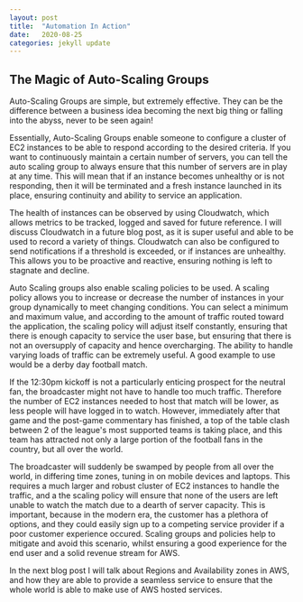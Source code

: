 ```yaml
---
layout: post
title:  "Automation In Action"
date:   2020-08-25
categories: jekyll update
---
```


## The Magic of Auto-Scaling Groups

Auto-Scaling Groups are simple, but extremely effective. They can be the difference between a business idea becoming the next big thing or falling into the abyss, never to be seen again!

Essentially, Auto-Scaling Groups enable someone to configure a cluster of EC2 instances to be able to respond according to the desired criteria. If you want to continuously maintain a certain number of servers, you can tell the auto scaling group to always ensure that this number of servers are in play at any time. This will mean that if an instance becomes unhealthy or is not responding, then it will be terminated and a fresh instance launched in its place, ensuring continuity and ability to service an application. 

The health of instances can be observed by using Cloudwatch, which allows metrics to be tracked, logged and saved for future reference. I will discuss Cloudwatch in a future blog post, as it is super useful and able to be used to record a variety of things. Cloudwatch can also be configured to send notifications if a threshold is exceeded, or if instances are unhealthy. This allows you to be proactive and reactive, ensuring nothing is left to stagnate and decline. 

Auto Scaling groups also enable scaling policies to be used. A scaling policy allows you to increase or decrease the number of instances in your group dynamically to meet changing conditions. You can select a minimum and maximum value, and according to the amount of traffic routed toward the application, the scaling policy will adjust itself constantly, ensuring that there is enough capacity to service the user base, but ensuring that there is not an oversupply of capacity and hence overcharging. The ability to handle varying loads of traffic can be extremely useful. A good example to use would be a derby day football match. 

If the 12:30pm kickoff is not a particularly enticing prospect for the neutral fan, the broadcaster might not have to handle too much traffic. Therefore the number of EC2 instances needed to host that match will be lower, as less people will have logged in to watch. However, immediately after that game and the post-game commentary has finished, a top of the table clash between 2 of the league's most supported teams is taking place, and this team has attracted not only a large portion of the football fans in the country, but all over the world. 

The broadcaster will suddenly be swamped by people from all over the world, in differing time zones, tuning in on mobile devices and laptops. This requires a much larger and robust cluster of EC2 instances to handle the traffic, and a the scaling policy will ensure that none of the users are left unable to watch the match due to a dearth of server capacity. This is important, because in the modern era, the customer has a plethora of options, and they could easily sign up to a competing service provider if a poor customer experience occured. Scaling groups and policies help to mitigate and avoid this scenario, whilst ensuring a good experience for the end user and a solid revenue stream for AWS. 

In the next blog post I will talk about Regions and Availability zones in AWS, and how they are able to provide a seamless service to ensure that the whole world is able to make use of AWS hosted services.
